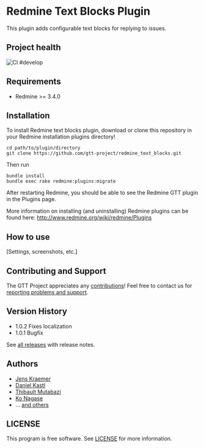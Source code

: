 # Redmine Text Blocks Plugin

This plugin adds configurable text blocks for replying to issues.

## Project health

![CI #develop](https://github.com/gtt-project/redmine_text_blocks/workflows/Test%20with%20Redmine/badge.svg)

## Requirements

- Redmine >= 3.4.0

## Installation

To install Redmine text blocks plugin, download or clone this repository in your Redmine installation plugins directory!
```
cd path/to/plugin/directory
git clone https://github.com/gtt-project/redmine_text_blocks.git
```

Then run

```
bundle install
bundle exec rake redmine:plugins:migrate
```

After restarting Redmine, you should be able to see the Redmine GTT plugin in the Plugins page.

More information on installing (and uninstalling) Redmine plugins can be found here: http://www.redmine.org/wiki/redmine/Plugins

## How to use

[Settings, screenshots, etc.]

## Contributing and Support

The GTT Project appreciates any [contributions](https://github.com/gtt-project/.github/blob/main/CONTRIBUTING.md)! Feel free to contact us for [reporting problems and support](https://github.com/gtt-project/.github/blob/main/CONTRIBUTING.md).

## Version History

- 1.0.2 Fixes localization
- 1.0.1 Bugfix

See [all releases](https://github.com/gtt-project/redmine_text_blocks/releases) with release notes.

## Authors

  - [Jens Kraemer](https://github.com/jkraemer)
  - [Daniel Kastl](https://github.com/dkastl)
  - [Thibault Mutabazi](https://github.com/eyewritecode)
  - [Ko Nagase](https://github.com/sanak)
  - ... [and others](https://github.com/gtt-project/redmine_text_blocks/graphs/contributors)

## LICENSE

This program is free software. See [LICENSE](LICENSE) for more information.

